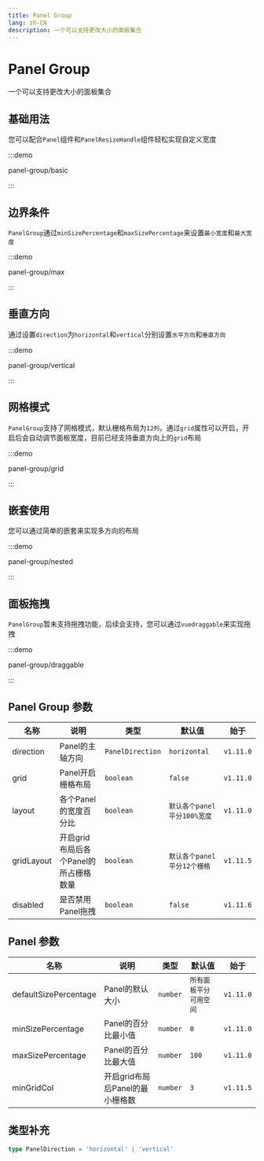 ```yaml
---
title: Panel Group
lang: zh-CN
description: 一个可以支持更改大小的面板集合
---
```


# Panel Group

一个可以支持更改大小的面板集合

## 基础用法

您可以配合`Panel`组件和`PanelResizeHandle`组件轻松实现自定义宽度

:::demo

panel-group/basic

:::

## 边界条件

`PanelGroup`通过`minSizePercentage`和`maxSizePercentage`来设置`最小宽度`和`最大宽度`

:::demo

panel-group/max

:::

## 垂直方向

通过设置`direction`为`horizontal`和`vertical`分别设置`水平方向`和`垂直方向`

:::demo

panel-group/vertical

:::

## 网格模式

`PanelGroup`支持了网格模式，默认栅格布局为`12列`，通过`grid`属性可以开启，开启后会自动调节面板宽度，目前已经支持垂直方向上的`grid`布局

:::demo

panel-group/grid

:::

## 嵌套使用

您可以通过简单的嵌套来实现多方向的布局

:::demo

panel-group/nested

:::

## 面板拖拽

`PanelGroup`暂未支持拖拽功能，后续会支持，您可以通过`vuedraggable`来实现拖拽

:::demo

panel-group/draggable

:::

## Panel Group 参数

| 名称       | 说明                                  | 类型             | 默认值                      | 始于      |
| ---------- | ------------------------------------- | ---------------- | --------------------------- | --------- |
| direction  | Panel的主轴方向                       | `PanelDirection` | `horizontal`                | `v1.11.0` |
| grid       | Panel开启栅格布局                     | `boolean`        | `false`                     | `v1.11.0` |
| layout     | 各个Panel的宽度百分比                 | `boolean`        | `默认各个panel平分100%宽度` | `v1.11.0` |
| gridLayout | 开启grid布局后各个Panel的所占栅格数量 | `boolean`        | `默认各个panel平分12个栅格` | `v1.11.5` |
| disabled   | 是否禁用Panel拖拽                     | `boolean`        | `false`                     | `v1.11.6` |

## Panel 参数

| 名称                  | 说明                            | 类型     | 默认值                 | 始于      |
| --------------------- | ------------------------------- | -------- | ---------------------- | --------- |
| defaultSizePercentage | Panel的默认大小                 | `number` | `所有面板平分可用空间` | `v1.11.0` |
| minSizePercentage     | Panel的百分比最小值             | `number` | `0`                    | `v1.11.0` |
| maxSizePercentage     | Panel的百分比最大值             | `number` | `100`                  | `v1.11.0` |
| minGridCol            | 开启grid布局后Panel的最小栅格数 | `number` | `3`                    | `v1.11.5` |

## 类型补充

```typescript
type PanelDirection = 'horizontal' | 'vertical'
```
